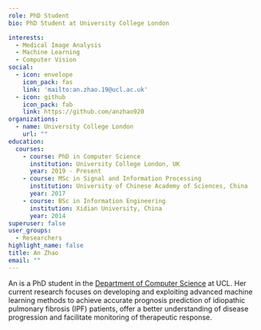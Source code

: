 ```yaml
---
role: PhD Student
bio: PhD Student at University College London

interests:
  - Medical Image Analysis
  - Machine Learning
  - Computer Vision
social:
  - icon: envelope
    icon_pack: fas
    link: 'mailto:an.zhao.19@ucl.ac.uk'
  - icon: github
    icon_pack: fab
    link: https://github.com/anzhao920
organizations:
  - name: University College London
    url: ""
education:
  courses:
    - course: PhD in Computer Science
      institution: University College London, UK
      year: 2019 - Present
    - course: MSc in Signal and Information Processing
      institution: University of Chinese Academy of Sciences, China
      year: 2017
    - course: BSc in Information Engineering
      institution: Xidian University, China
      year: 2014
superuser: false
user_groups:
  - Researchers
highlight_name: false
title: An Zhao
email: ""
---
```


An is a PhD student in the <a href="https://www.ucl.ac.uk/computer-science/" target="_blank" rel="noopener">Department of Computer Science</a> at UCL. Her current research focuses on developing and exploiting advanced machine learning methods to achieve accurate prognosis prediction of idiopathic pulmonary fibrosis (IPF) patients, offer a better understanding of disease progression and facilitate monitoring of therapeutic response.
